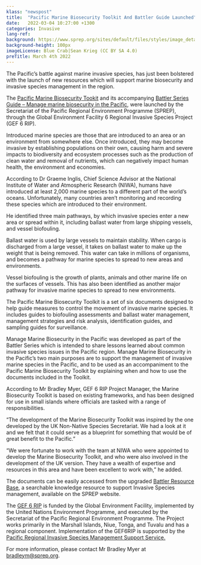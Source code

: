 ```yaml
---
klass: "newspost"
title:  "Pacific Marine Biosecurity Toolkit And Battler Guide Launched"
date:   2022-03-04 10:27:00 +1300
categories: Invasive
lang-ref: 
background: https://www.sprep.org/sites/default/files/styles/image_detai_670_400_/public/images/news/Screenshot%202022-03-04%20150937.jpg?itok=M_ooX2wx
background-height: 100px
imageLicense: Blue Crab|Sean Krieg (CC BY SA 4.0)
preTitle: March 4th 2022
---
```

The Pacific’s battle against marine invasive species, has just been bolstered with the launch of new resources which will support marine biosecurity and  invasive species management in the region. 

The [Pacific Marine Biosecurity Tookit](https://brb.sprep.org/marine-biosecurity-toolkit) and its accompanying [Battler Series Guide – Manage marine biosecurity in the Pacific](https://brb.sprep.org/content/manage-marine-biosecurity-pacific), were launched by the Secretariat of the Pacific Regional Environment Programme (SPREP), through the Global Environment Facility 6 Regional Invasive Species Project (GEF 6 RIP). 

Introduced marine species are those that are introduced to an area or an environment from somewhere else. Once introduced, they may become invasive by establishing populations on their own, causing harm and severe impacts to biodiversity and ecosystem processes such as the production of clean water and removal of nutrients, which can negatively impact human health, the environment and economies. 

According to Dr Graeme Inglis, Chief Science Advisor at the National Institute of Water and Atmospheric Research (NIWA), humans have introduced at least 2,000 marine species to a different part of the world’s oceans. 
Unfortunately, many countries aren’t monitoring and recording these species which are introduced to their environment. 

He identified three main pathways, by which invasive species enter a new area or spread within it, including ballast water from large shipping vessels, and vessel biofouling. 

Ballast water is used by large vessels to maintain stability. When cargo is discharged from a large vessel, it takes on ballast water to make up the weight that is being removed. This water can take in millions of organisms, and becomes a pathway for marine species to spread to new areas and environments. 

Vessel biofouling is the growth of plants, animals and other marine life on the surfaces of vessels. This has also been identified as another major pathway for invasive marine species to spread to new environments. 

The Pacific Marine Biosecurity Toolkit is a set of six documents designed to help guide measures to control the movement of invasive marine species.  It includes guides to biofouling assessments and ballast water management, management strategies and risk analysis, identification guides, and sampling guides for surveillance. 

Manage Marine Biosecurity in the Pacific was developed as part of the Battler Series which is intended to share lessons learned about common invasive species issues in the Pacific region. Manage Marine Biosecurity in the Pacific’s two main purposes are to support the management of invasive marine species in the Pacific, and to be used as an accompaniment to the Pacific Marine Biosecurity Toolkit by explaining when and how to use the documents included in the Toolkit. 

According to Mr Bradley Myer, GEF 6 RIP Project Manager, the Marine Biosecurity Toolkit is based on existing frameworks, and has been designed for use in small islands where officials are tasked with a range of responsibilities. 

“The development of the Marine Biosecurity Toolkit was inspired by the one developed by the UK Non-Native Species Secretariat. We had a look at it and we felt that it could serve as a blueprint for something that would be of great benefit to the Pacific.” 

“We were fortunate to work with the team at NIWA who were appointed to develop the Marine Biosecurity Toolkit, and who were also involved in the development of the UK version. They have a wealth of expertise and resources in this area and have been excellent to work with,” he added. 

The documents can be easily accessed from the upgraded [Battler Resource Base](https://brb.sprep.org/), a searchable knowledge resource to support Invasive Species management, available on the SPREP website. 

The [GEF 6 RIP](https://www.sprep.org/gef6-rip) is funded by the Global Environment Facility, implemented by the United Nations Environment Programme, and executed by the Secretariat of the Pacific Regional Environment Programme. The Project works primarily in the Marshall Islands, Niue, Tonga, and Tuvalu and has a regional component. Implementation of the GEF6RIP is supported by the [Pacific Regional Invasive Species Management Support Service.](https://www.sprep.org/invasive-species-management-in-the-pacific/prismss)

For more information, please contact Mr Bradley Myer at [bradleym@sprep.org](https://www.sprep.org/news/bradleym@sprep.org). 